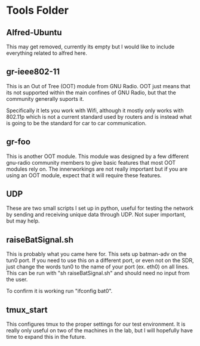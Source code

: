 # Tools Folder

## Alfred-Ubuntu

This may get removed, currently its empty but I would like to include everything related to alfred here.

## gr-ieee802-11

This is an Out of Tree (OOT) module from GNU Radio. OOT just means that its not supported within the main confines of GNU Radio, but that the community generally suports it.

Specifically it lets you work with Wifi, although it mostly only works with 802.11p which is not a current
standard used by routers and is instead what is going to be the standard for car to car communication. 


## gr-foo

This is another OOT module. This module
was designed by a few different gnu-radio community 
members to give basic features that most OOT
modules rely on. The innerworkings are not really 
important
but if you are using an OOT module, expect that it
will require these features. 

## UDP

These are two small scripts I set up in python, useful for testing the network by sending and receiving unique data through UDP. Not super important, but may help.

## raiseBatSignal.sh

This is probably what you came here for. This sets up
batman-adv on the tun0 port. If you need to use this on
a different port, or even not on the SDR, just change
the words tun0 to the name of your port (ex. eth0) on all lines. This can be run with "sh raiseBatSignal.sh" and should need no input from the user. 

To confirm it is working run "ifconfig bat0". 

## tmux_start

This configures tmux to the proper settings for our test environment. It is really only useful on two of the machines in the lab, but I will hopefully
have time to expand this in the future. 


